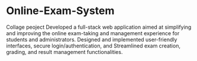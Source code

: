 # Online-Exam-System
Collage peoject 
Developed a full-stack web application aimed at simplifying and improving the online exam-taking and management experience for students and administrators.
Designed and implemented user-friendly interfaces, secure login/authentication, and Streamlined exam creation, grading, and result management functionalities.

